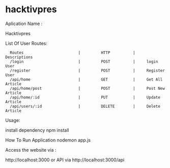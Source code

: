 # hacktivpres

Aplication Name :

Hacktivpres

List Of User Routes:

      Routes                        |         HTTP          |     Descriptions  
      /login                        |         POST          |     login User
      /register                     |         POST          |     Register User
      /api/home                     |         GET           |     Get All Article
      /api/home/post                |         POST          |     Post New Article
      /api/home/:id                 |         PUT           |     Update Article
      /api/users/:id                |         DELETE        |     Delete Article

Usage:

install dependency
npm install                                                                          

How To Run Application
nodemon app.js

Access the website via :

http://localhost:3000 or API via http://localhost:3000/api
